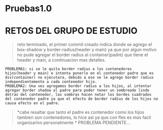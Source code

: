# Pruebas1.0
# RETOS DEL GRUPO DE ESTUDIO
> reto terminado, el primer commit creado indica donde se agrego el box-shadow y border-radius(header y main) ya que por algun motivo no pude agregar el border radius al container(padre) que tiene el header y main, a continuacion mas detalles.

	PROBLEMA1: si se le quita border radius a los contenedores hijos(header y main) e intenta ponerlo en el contenedor padre que es div(container) no ejecutara, debido a eso se le agrego border radius independientemente a cada contenedor hijo.
	PROBLEMA2: Una ves agregamos border radius a los hijos, al intentar agregar border shadow al padre para poder tener un sombreado lindo detras del contenedor, las sombras hacen notar los bordes cuadrados del contenedor padre ya que el efecto de border radius de los hijos no causa efecto en el padre. 
> *cabe resaltar que tanto el padre es contenedor como los hijos tambien son contenedores, lo hice asi ya que con flex es mas facil organizarlos personalmente *
PROBLEMA PENDIENTE...
